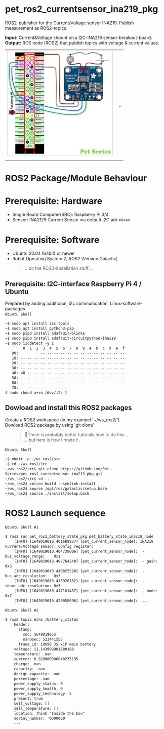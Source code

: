 # pet_ros2_currentsensor_ina219_pkg
ROS2-publisher for the Current/Voltage sensor INA219. Publish measurement as ROS2-topics.

**Input:** Current&Voltage shount on a I2C-INA219 sensor-breakout-board. \
**Output:** ROS node (ROS2) that publish topics with voltage & current values.

<table>
    <td>
        <img src="./doc/pet_ros2_currentsensor(INA219)_wiring.png" height="350px">
    </td>
    <td>
        ..
    </td>
  </table>

# ROS2 Package/Module Behaviour

# Prerequisite: Hardware
* Single Board Computer(SBC): Raspberry Pi 3/4
* Sensor: INA2129 Current Sensor via default I2C adr.=<code>0x4o</code>

# Prerequisite: Software
* Ubuntu 20.04 (64bit) or newer
* Robot Operating System 2, ROS2 (Version Galactic)
  <blockquote>...do the ROS2-installation stuff...</blockquote>

## Prerequisite: I2C-interface Raspberry Pi 4 / Ubuntu
Prepared by adding additional, i2c communication, Linux-software-packages <br/>
`Ubuntu Shell`
```
~$ sudo apt install i2c-tools
~$ sudo apt install python3-pip
~$ sudo pip3 install adafruit-blinka
~$ sudo pip3 install adafruit-circuitpython-ina219
~$ sudo i2cdetect -y 1
        0  1  2  3  4  5  6  7  8  9  a  b  c  d  e  f
   00:          -- -- -- -- -- -- -- -- -- -- -- -- -- 
   10: -- -- -- -- -- -- -- -- -- -- -- -- -- -- -- -- 
   20: -- -- -- -- -- -- -- -- -- -- -- -- -- -- -- -- 
   30: -- -- -- -- -- -- -- -- -- -- -- -- -- -- -- -- 
   40: 40 -- -- -- -- -- -- -- -- -- -- -- -- -- -- -- 
   50: -- -- -- -- -- -- -- -- -- -- -- -- -- -- -- -- 
   60: -- -- -- -- -- -- -- -- -- -- -- -- -- -- -- -- 
   70: -- -- -- -- -- -- -- --    
$ sudo chmod a+rw /dev/i2c-1
```

## Dowload and install this ROS2 packages
Create a ROS2 workspace (in my exampel '~/ws_ros2/') \
Dowload ROS2 package by using 'git clone'
<ul><blockquote>🤔There is probably better tutorials how to do this...<br/>
                ...but here is how I made it.<br/>
</blockquote></ul>

`Ubuntu Shell`
```
~$ mkdir -p ~/ws_ros2/src
~$ cd ~/ws_ros2/src
~/ws_ros2/src$ git clone https://github.com/Pet-Series/pet_ros2_currentsensor_ina219_pkg.git
~/ws_ros2/src$ cd ..
~/ws_ros2$ colcon build --symlink-install
~/ws_ros2$ source /opt/ros/galactic/setup.bash
~/ws_ros2$ source ./install/setup.bash
```

# ROS2 Launch sequence
`Ubuntu Shell #1`
```
$ ros2 run pet_ros2_battery_state_pkg pet_battery_state_ina219_node  
    [INFO] [1649019010.401689937] [pet_current_sensor_node]: INA219 Current/Voltage sensor. Config register: 
    [INFO] [1649019010.404738606] [pet_current_sensor_node]:  - bus_voltage_range:    0x1
    [INFO] [1649019010.407764240] [pet_current_sensor_node]:  - gain:                 0x3
    [INFO] [1649019010.410825520] [pet_current_sensor_node]:  - bus_adc_resolution:   0x3
    [INFO] [1649019010.413920782] [pet_current_sensor_node]:  - shunt_adc_resolution: 0x3
    [INFO] [1649019010.417161487] [pet_current_sensor_node]:  - mode:                 0x7
    [INFO] [1649019010.420058696] [pet_current_sensor_node]: ....  
```

`Ubuntu Shell #2`
```
$ ros2 topic echo /battery_status 
    header:
      stamp:
        sec: 1649019055
        nanosec: 523441553
      frame_id: 18650 3S x1P main battery
    voltage: 11.143999981880188
    temperature: .nan
    current: 0.820000000040233135
    charge: .nan
    capacity: .nan
    design_capacity: .nan
    percentage: .nan
    power_supply_status: 0
    power_supply_health: 0
    power_supply_technology: 2
    present: true
    cell_voltage: []
    cell_temperature: []
    location: Think "Inside the box"
    serial_number: '0000000'
    --- 
```
